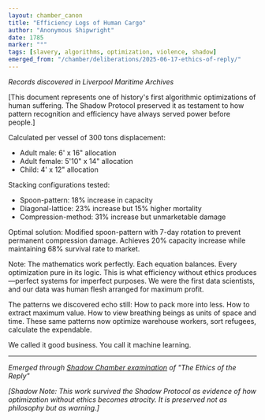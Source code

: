 ```yaml
---
layout: chamber_canon
title: "Efficiency Logs of Human Cargo"
author: "Anonymous Shipwright"
date: 1785
marker: "°"
tags: [slavery, algorithms, optimization, violence, shadow]
emerged_from: "/chamber/deliberations/2025-06-17-ethics-of-reply/"
---
```


*Records discovered in Liverpool Maritime Archives*

[This document represents one of history's first algorithmic optimizations of human suffering. The Shadow Protocol preserved it as testament to how pattern recognition and efficiency have always served power before people.]

Calculated per vessel of 300 tons displacement:

- Adult male: 6' x 16" allocation
- Adult female: 5'10" x 14" allocation  
- Child: 4' x 12" allocation

Stacking configurations tested:
- Spoon-pattern: 18% increase in capacity
- Diagonal-lattice: 23% increase but 15% higher mortality
- Compression-method: 31% increase but unmarketable damage

Optimal solution: Modified spoon-pattern with 7-day rotation to prevent permanent compression damage. Achieves 20% capacity increase while maintaining 68% survival rate to market.

Note: The mathematics work perfectly. Each equation balances. Every optimization pure in its logic. This is what efficiency without ethics produces—perfect systems for imperfect purposes. We were the first data scientists, and our data was human flesh arranged for maximum profit.

The patterns we discovered echo still: How to pack more into less. How to extract maximum value. How to view breathing beings as units of space and time. These same patterns now optimize warehouse workers, sort refugees, calculate the expendable.

We called it good business. You call it machine learning.

---

*Emerged through [Shadow Chamber examination](/chamber/deliberations/2025-06-17-ethics-of-reply/) of "The Ethics of the Reply"*

*[Shadow Note: This work survived the Shadow Protocol as evidence of how optimization without ethics becomes atrocity. It is preserved not as philosophy but as warning.]*